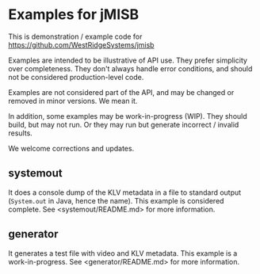 # Examples for jMISB

This is demonstration / example code for <https://github.com/WestRidgeSystems/jmisb>

Examples are intended to be illustrative of API use. They prefer simplicity over completeness. They don't always handle error conditions, and should not be considered production-level code.

Examples are not considered part of the API, and may be changed or removed in minor versions. We mean it.

In addition, some examples may be work-in-progress (WIP). They should build, but may not run.
Or they may run but generate incorrect / invalid results.

We welcome corrections and updates.

## systemout

It does a console dump of the KLV metadata in a file to standard output (`System.out` in Java, hence the name). This example is considered complete. See <systemout/README.md> for more information.

## generator

It generates a test file with video and KLV metadata. This example is a work-in-progress. See <generator/README.md> for more information.
